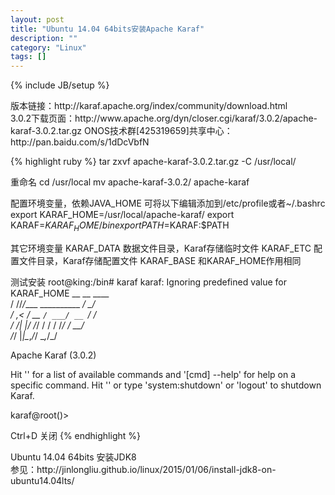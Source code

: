```yaml
---
layout: post
title: "Ubuntu 14.04 64bits安装Apache Karaf"
description: ""
category: "Linux"
tags: []
---
```

{% include JB/setup %}
<p>
版本链接：http://karaf.apache.org/index/community/download.html <br/>
3.0.2下载页面：http://www.apache.org/dyn/closer.cgi/karaf/3.0.2/apache-karaf-3.0.2.tar.gz
ONOS技术群[425319659]共享中心：http://pan.baidu.com/s/1dDcVbfN
</p>
{% highlight ruby %}
tar zxvf apache-karaf-3.0.2.tar.gz -C /usr/local/
  
重命名
cd /usr/local
mv apache-karaf-3.0.2/ apache-karaf
  
配置环境变量，依赖JAVA_HOME	可将以下编辑添加到/etc/profile或者~/.bashrc
export KARAF_HOME=/usr/local/apache-karaf/
export KARAF=$KARAF_HOME/bin
export PATH=$KARAF:$PATH
  
其它环境变量
KARAF_DATA	数据文件目录，Karaf存储临时文件
KARAF_ETC	配置文件目录，Karaf存储配置文件
KARAF_BASE	和KARAF_HOME作用相同
  
测试安装
root@king:/bin# karaf 
karaf: Ignoring predefined value for KARAF_HOME
        __ __                  ____      
       / //_/____ __________ _/ __/      
      / ,<  / __ `/ ___/ __ `/ /_        
     / /| |/ /_/ / /  / /_/ / __/        
    /_/ |_|\__,_/_/   \__,_/_/         
  
  Apache Karaf (3.0.2)
  
Hit '<tab>' for a list of available commands
and '[cmd] --help' for help on a specific command.
Hit '<ctrl-d>' or type 'system:shutdown' or 'logout' to shutdown Karaf.
  
karaf@root()> 
   
Ctrl+D 关闭
{% endhighlight %}
<p>
Ubuntu 14.04 64bits 安装JDK8 <br/>
参见：http://jinlongliu.github.io/linux/2015/01/06/install-jdk8-on-ubuntu14.04lts/
</p>
